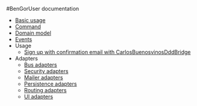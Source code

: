 #BenGorUser documentation

* [Basic usage](basic_usage.md)
* [Command](command.md)
* [Domain model](domain_model.md)
* [Events](events.md)
* Usage
    * [Sign up with confirmation email with CarlosBuenosvinosDddBridge](usage_sign_up_with_confirmation_carlosbuenosvinosdddbridge.md)
* Adapters
    * [Bus adapters](adapters_bus.md)
    * [Security adapters](adapters_security.md)
    * [Mailer adapters](adapters_mailers.md)
    * [Persistence adapters](adapters_persistence.md)
    * [Routing adapters](adapters_routing.md)
    * [UI adapters](adapters_ui.md)
    

